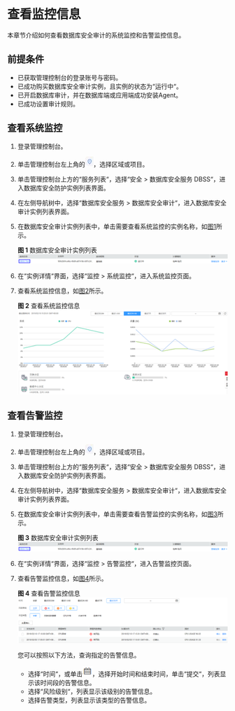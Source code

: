 # 查看监控信息<a name="ZH-CN_TOPIC_0145057232"></a>

本章节介绍如何查看数据库安全审计的系统监控和告警监控信息。

## 前提条件<a name="section441811405410"></a>

-   已获取管理控制台的登录账号与密码。
-   已成功购买数据库安全审计实例，且实例的状态为“运行中“。
-   已开启数据库审计，并在数据库端或应用端成功安装Agent。
-   已成功设置审计规则。

## 查看系统监控<a name="section16337113512514"></a>

1.  登录管理控制台。
2.  单击管理控制台左上角的![](figures/项目-0.png)，选择区域或项目。
3.  单击管理控制台上方的“服务列表“，选择“安全  \>  数据库安全服务 DBSS“，进入数据库安全防护实例列表界面。
4.  在左侧导航树中，选择“数据库安全服务  \>  数据库安全审计“，进入数据库安全审计实例列表界面。
5.  在数据库安全审计实例列表中，单击需要查看系统监控的实例名称，如[图1](#fig99553501795)所示。

    **图 1**  数据库安全审计实例列表<a name="fig99553501795"></a>  
    ![](figures/数据库安全审计实例列表.png "数据库安全审计实例列表")

6.  在“实例详情“界面，选择“监控  \>  系统监控“，进入系统监控页面。
7.  查看系统监控信息，如[图2](#fig75451433958)所示。

    **图 2**  查看系统监控信息<a name="fig75451433958"></a>  
    ![](figures/查看系统监控信息.png "查看系统监控信息")


## 查看告警监控<a name="section18237911761"></a>

1.  登录管理控制台。
2.  单击管理控制台左上角的![](figures/项目-0.png)，选择区域或项目。
3.  单击管理控制台上方的“服务列表“，选择“安全  \>  数据库安全服务 DBSS“，进入数据库安全防护实例列表界面。
4.  在左侧导航树中，选择“数据库安全服务  \>  数据库安全审计“，进入数据库安全审计实例列表界面。
5.  在数据库安全审计实例列表中，单击需要查看告警监控的实例名称，如[图3](#fig424412114619)所示。

    **图 3**  数据库安全审计实例列表<a name="fig424412114619"></a>  
    ![](figures/数据库安全审计实例列表.png "数据库安全审计实例列表")

6.  在“实例详情“界面，选择“监控  \>  告警监控“，进入告警监控页面。
7.  查看告警监控信息，如[图4](#fig1924910115619)所示。

    **图 4**  查看告警监控信息<a name="fig1924910115619"></a>  
    ![](figures/查看告警监控信息.png "查看告警监控信息")

    您可以按照以下方法，查询指定的告警信息。

    -   选择“时间“，或单击![](figures/日历-19.png)，选择开始时间和结束时间，单击“提交“，列表显示该时间段的告警信息。
    -   选择“风险级别“，列表显示该级别的告警信息。
    -   选择告警类型，列表显示该类型的告警信息。


